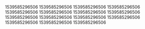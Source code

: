 1539585296506
1539585296506
1539585296506
1539585296506
1539585296506
1539585296506
1539585296506
1539585296506
1539585296506
1539585296506
1539585296506
1539585296506
1539585296506
1539585296506
1539585296506